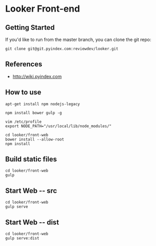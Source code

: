 # Looker Front-end

## Getting Started

If you'd like to run from the master branch, you can clone the git repo:

    git clone git@git.pyindex.com:reviewdev/looker.git

## References

* http://wiki.pyindex.com

## How to use

    apt-get install npm nodejs-legacy

    npm install bower gulp -g

    vim /etc/profile
    export NODE_PATH="/usr/local/lib/node_modules/"

    cd looker/front-web
    bower install --allow-root
    npm install

## Build static files

    cd looker/front-web
    gulp

## Start Web -- src

    cd looker/front-web
    gulp serve

## Start Web -- dist

    cd looker/front-web
    gulp serve:dist
